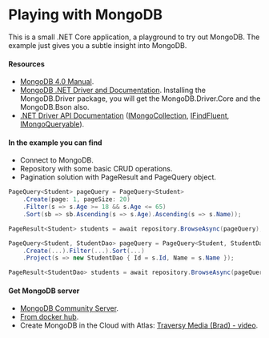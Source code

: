 # Playing with MongoDB

This is a small .NET Core application, a playground to try out MongoDB. The example just gives you a subtle insight into MongoDB.

#### Resources

- [MongoDB 4.0 Manual](https://docs.mongodb.com/manual "MongoDB 4.0 Manual").
- [MongoDB .NET Driver and Documentation](http://mongodb.github.io/mongo-csharp-driver "MongoDB .NET Driver and Documentation"). Installing the MongoDB.Driver package, you will get the MongoDB.Driver.Core and the MongoDB.Bson also.
- [.NET Driver API Documentation](http://mongodb.github.io/mongo-csharp-driver/2.7/apidocs/html/R_Project_CSharpDriverDocs.htm ".NET Driver API Documentation") ([IMongoCollection](http://mongodb.github.io/mongo-csharp-driver/2.7/apidocs/html/T_MongoDB_Driver_IMongoCollection_1.htm "IMongoCollection"), [IFindFluent](http://mongodb.github.io/mongo-csharp-driver/2.7/apidocs/html/T_MongoDB_Driver_IFindFluent_2.htm "IFindFluent"), [IMongoQueryable](http://mongodb.github.io/mongo-csharp-driver/2.7/apidocs/html/T_MongoDB_Driver_Linq_IMongoQueryable_1.htm "IMongoQueryable")).

#### In the example you can find
- Connect to MongoDB.
- Repository with some basic CRUD operations.
- Pagination solution with PageResult and PageQuery object.

```csharp
PageQuery<Student> pageQuery = PageQuery<Student>
    .Create(page: 1, pageSize: 20)
    .Filter(s => s.Age >= 18 && s.Age <= 65)
    .Sort(sb => sb.Ascending(s => s.Age).Ascending(s => s.Name));

PageResult<Student> students = await repository.BrowseAsync(pageQuery);
```
```csharp
PageQuery<Student, StudentDao> pageQuery = PageQuery<Student, StudentDao>
    .Create(...).Filter(...).Sort(...)
    .Project(s => new StudentDao { Id = s.Id, Name = s.Name });

PageResult<StudentDao> students = await repository.BrowseAsync(pageQuery);
```

#### Get MongoDB server

- [MongoDB Community Server](https://www.mongodb.com/download-center/community "MongoDB Community Server").
- [From docker hub](https://hub.docker.com/_/mongo "From docker hub").
- Create MongoDB in the Cloud with Atlas: [Traversy Media (Brad) - video](https://www.youtube.com/watch?v=KKyag6t98g8 "Traversy Media (Brad) - video").
